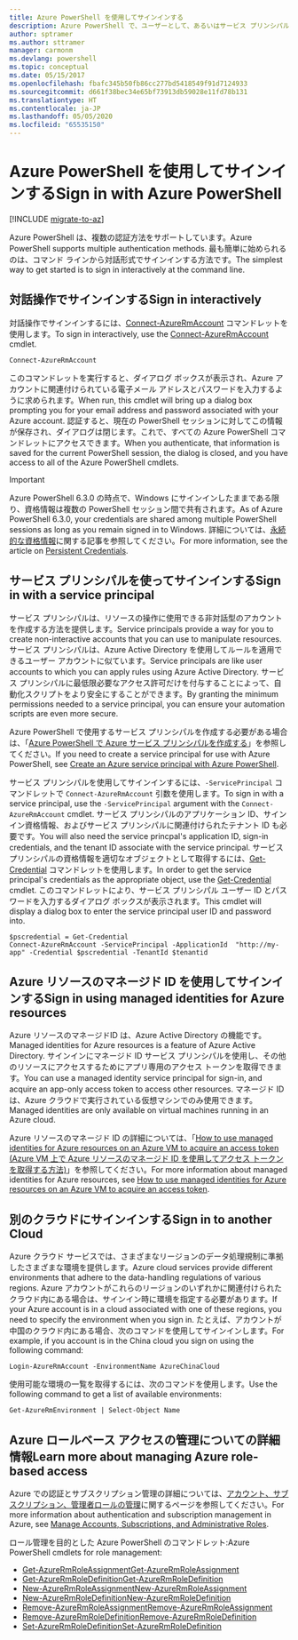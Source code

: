 ```yaml
---
title: Azure PowerShell を使用してサインインする
description: Azure PowerShell で、ユーザーとして、あるいはサービス プリンシパルまたは Azure リソースのマネージド ID を使用してサインインする方法。
author: sptramer
ms.author: sttramer
manager: carmonm
ms.devlang: powershell
ms.topic: conceptual
ms.date: 05/15/2017
ms.openlocfilehash: fbafc345b50fb86cc277bd5418549f91d7124933
ms.sourcegitcommit: d661f38bec34e65bf73913db59028e11fd78b131
ms.translationtype: HT
ms.contentlocale: ja-JP
ms.lasthandoff: 05/05/2020
ms.locfileid: "65535150"
---
```

# <a name="sign-in-with-azure-powershell"></a><span data-ttu-id="d6a6b-103">Azure PowerShell を使用してサインインする</span><span class="sxs-lookup"><span data-stu-id="d6a6b-103">Sign in with Azure PowerShell</span></span>

[!INCLUDE [migrate-to-az](../includes/migrate-to-az.md)]

<span data-ttu-id="d6a6b-104">Azure PowerShell は、複数の認証方法をサポートしています。</span><span class="sxs-lookup"><span data-stu-id="d6a6b-104">Azure PowerShell supports multiple authentication methods.</span></span> <span data-ttu-id="d6a6b-105">最も簡単に始められるのは、コマンド ラインから対話形式でサインインする方法です。</span><span class="sxs-lookup"><span data-stu-id="d6a6b-105">The simplest way to get started is to sign in interactively at the command line.</span></span>

## <a name="sign-in-interactively"></a><span data-ttu-id="d6a6b-106">対話操作でサインインする</span><span class="sxs-lookup"><span data-stu-id="d6a6b-106">Sign in interactively</span></span>

<span data-ttu-id="d6a6b-107">対話操作でサインインするには、[Connect-AzureRmAccount](/powershell/module/azurerm.profile/connect-azurermaccount) コマンドレットを使用します。</span><span class="sxs-lookup"><span data-stu-id="d6a6b-107">To sign in interactively, use the [Connect-AzureRmAccount](/powershell/module/azurerm.profile/connect-azurermaccount) cmdlet.</span></span>

```azurepowershell-interactive
Connect-AzureRmAccount
```

<span data-ttu-id="d6a6b-108">このコマンドレットを実行すると、ダイアログ ボックスが表示され、Azure アカウントに関連付けられている電子メール アドレスとパスワードを入力するように求められます。</span><span class="sxs-lookup"><span data-stu-id="d6a6b-108">When run, this cmdlet will bring up a dialog box prompting you for your email address and password associated with your Azure account.</span></span> <span data-ttu-id="d6a6b-109">認証すると、現在の PowerShell セッションに対してこの情報が保存され、ダイアログは閉じます。これで、すべての Azure PowerShell コマンドレットにアクセスできます。</span><span class="sxs-lookup"><span data-stu-id="d6a6b-109">When you authenticate, that information is saved for the current PowerShell session, the dialog is closed, and you have access to all of the Azure PowerShell cmdlets.</span></span>

> [!IMPORTANT]
> <span data-ttu-id="d6a6b-110">Azure PowerShell 6.3.0 の時点で、Windows にサインインしたままである限り、資格情報は複数の PowerShell セッション間で共有されます。</span><span class="sxs-lookup"><span data-stu-id="d6a6b-110">As of Azure PowerShell 6.3.0, your credentials are shared among multiple PowerShell sessions as long as you remain signed in to Windows.</span></span> <span data-ttu-id="d6a6b-111">詳細については、[永続的な資格情報](context-persistence.md)に関する記事を参照してください。</span><span class="sxs-lookup"><span data-stu-id="d6a6b-111">For more information, see the article on [Persistent Credentials](context-persistence.md).</span></span>

## <a name="sign-in-with-a-service-principal"></a><span data-ttu-id="d6a6b-112">サービス プリンシパルを使ってサインインする</span><span class="sxs-lookup"><span data-stu-id="d6a6b-112">Sign in with a service principal</span></span>

<span data-ttu-id="d6a6b-113">サービス プリンシパルは、リソースの操作に使用できる非対話型のアカウントを作成する方法を提供します。</span><span class="sxs-lookup"><span data-stu-id="d6a6b-113">Service principals provide a way for you to create non-interactive accounts that you can use to manipulate resources.</span></span> <span data-ttu-id="d6a6b-114">サービス プリンシパルは、Azure Active Directory を使用してルールを適用できるユーザー アカウントに似ています。</span><span class="sxs-lookup"><span data-stu-id="d6a6b-114">Service principals are like user accounts to which you can apply rules using Azure Active Directory.</span></span> <span data-ttu-id="d6a6b-115">サービス プリンシパルに最低限必要なアクセス許可だけを付与することによって、自動化スクリプトをより安全にすることができます。</span><span class="sxs-lookup"><span data-stu-id="d6a6b-115">By granting the minimum permissions needed to a service principal, you can ensure your automation scripts are even more secure.</span></span>

<span data-ttu-id="d6a6b-116">Azure PowerShell で使用するサービス プリンシパルを作成する必要がある場合は、「[Azure PowerShell で Azure サービス プリンシパルを作成する](create-azure-service-principal-azureps.md)」を参照してください。</span><span class="sxs-lookup"><span data-stu-id="d6a6b-116">If you need to create a service principal for use with Azure PowerShell, see [Create an Azure service principal with Azure PowerShell](create-azure-service-principal-azureps.md).</span></span>

<span data-ttu-id="d6a6b-117">サービス プリンシパルを使用してサインインするには、`-ServicePrincipal` コマンドレットで `Connect-AzureRmAccount` 引数を使用します。</span><span class="sxs-lookup"><span data-stu-id="d6a6b-117">To sign in with a service principal, use the `-ServicePrincipal` argument with the `Connect-AzureRmAccount` cmdlet.</span></span> <span data-ttu-id="d6a6b-118">サービス プリンシパルのアプリケーション ID、サインイン資格情報、およびサービス プリンシパルに関連付けられたテナント ID も必要です。</span><span class="sxs-lookup"><span data-stu-id="d6a6b-118">You will also need the service princpal's application ID, sign-in credentials, and the tenant ID associate with the service principal.</span></span> <span data-ttu-id="d6a6b-119">サービス プリンシパルの資格情報を適切なオブジェクトとして取得するには、[Get-Credential](/powershell/module/microsoft.powershell.security/get-credential) コマンドレットを使用します。</span><span class="sxs-lookup"><span data-stu-id="d6a6b-119">In order to get the service principal's credentials as the appropriate object, use the [Get-Credential](/powershell/module/microsoft.powershell.security/get-credential) cmdlet.</span></span> <span data-ttu-id="d6a6b-120">このコマンドレットにより、サービス プリンシパル ユーザー ID とパスワードを入力するダイアログ ボックスが表示されます。</span><span class="sxs-lookup"><span data-stu-id="d6a6b-120">This cmdlet will display a dialog box to enter the service principal user ID and password into.</span></span>

```azurepowershell-interactive
$pscredential = Get-Credential
Connect-AzureRmAccount -ServicePrincipal -ApplicationId  "http://my-app" -Credential $pscredential -TenantId $tenantid
```

## <a name="sign-in-using-managed-identities-for-azure-resources"></a><span data-ttu-id="d6a6b-121">Azure リソースのマネージド ID を使用してサインインする</span><span class="sxs-lookup"><span data-stu-id="d6a6b-121">Sign in using managed identities for Azure resources</span></span>

<span data-ttu-id="d6a6b-122">Azure リソースのマネージドID は、Azure Active Directory の機能です。</span><span class="sxs-lookup"><span data-stu-id="d6a6b-122">Managed identities for Azure resources is a feature of Azure Active Directory.</span></span> <span data-ttu-id="d6a6b-123">サインインにマネージド ID サービス プリンシパルを使用し、その他のリソースにアクセスするためにアプリ専用のアクセス トークンを取得できます。</span><span class="sxs-lookup"><span data-stu-id="d6a6b-123">You can use a managed identity service principal for sign-in, and acquire an app-only access token to access other resources.</span></span> <span data-ttu-id="d6a6b-124">マネージド ID は、Azure クラウドで実行されている仮想マシンでのみ使用できます。</span><span class="sxs-lookup"><span data-stu-id="d6a6b-124">Managed identities are only available on virtual machines running in an Azure cloud.</span></span>

<span data-ttu-id="d6a6b-125">Azure リソースのマネージド ID の詳細については、「[How to use managed identities for Azure resources on an Azure VM to acquire an access token (Azure VM 上で Azure リソースのマネージド ID を使用してアクセス トークンを取得する方法)](/azure/active-directory/managed-identities-azure-resources/how-to-use-vm-token)」を参照してください。</span><span class="sxs-lookup"><span data-stu-id="d6a6b-125">For more information about managed identities for Azure resources, see [How to use managed identities for Azure resources on an Azure VM to acquire an access token](/azure/active-directory/managed-identities-azure-resources/how-to-use-vm-token).</span></span>

## <a name="sign-in-to-another-cloud"></a><span data-ttu-id="d6a6b-126">別のクラウドにサインインする</span><span class="sxs-lookup"><span data-stu-id="d6a6b-126">Sign in to another Cloud</span></span>

<span data-ttu-id="d6a6b-127">Azure クラウド サービスでは、さまざまなリージョンのデータ処理規制に準拠したさまざまな環境を提供します。</span><span class="sxs-lookup"><span data-stu-id="d6a6b-127">Azure cloud services provide different environments that adhere to the data-handling regulations of various regions.</span></span> <span data-ttu-id="d6a6b-128">Azure アカウントがこれらのリージョンのいずれかに関連付けられたクラウド内にある場合は、サインイン時に環境を指定する必要があります。</span><span class="sxs-lookup"><span data-stu-id="d6a6b-128">If your Azure account is in a cloud associated with one of these regions, you need to specify the environment when you sign in.</span></span> <span data-ttu-id="d6a6b-129">たとえば、アカウントが中国のクラウド内にある場合、次のコマンドを使用してサインインします。</span><span class="sxs-lookup"><span data-stu-id="d6a6b-129">For example, if you account is in the China cloud you sign on using the following command:</span></span>

```azurepowershell-interactive
Login-AzureRmAccount -EnvironmentName AzureChinaCloud
```

<span data-ttu-id="d6a6b-130">使用可能な環境の一覧を取得するには、次のコマンドを使用します。</span><span class="sxs-lookup"><span data-stu-id="d6a6b-130">Use the following command to get a list of available environments:</span></span>

```azurepowershell-interactive
Get-AzureRmEnvironment | Select-Object Name
```

## <a name="learn-more-about-managing-azure-role-based-access"></a><span data-ttu-id="d6a6b-131">Azure ロールベース アクセスの管理についての詳細情報</span><span class="sxs-lookup"><span data-stu-id="d6a6b-131">Learn more about managing Azure role-based access</span></span>

<span data-ttu-id="d6a6b-132">Azure での認証とサブスクリプション管理の詳細については、[アカウント、サブスクリプション、管理者ロールの管理](/azure/active-directory/role-based-access-control-configure)に関するページを参照してください。</span><span class="sxs-lookup"><span data-stu-id="d6a6b-132">For more information about authentication and subscription management in Azure, see [Manage Accounts, Subscriptions, and Administrative Roles](/azure/active-directory/role-based-access-control-configure).</span></span>

<span data-ttu-id="d6a6b-133">ロール管理を目的とした Azure PowerShell のコマンドレット:</span><span class="sxs-lookup"><span data-stu-id="d6a6b-133">Azure PowerShell cmdlets for role management:</span></span>

* [<span data-ttu-id="d6a6b-134">Get-AzureRmRoleAssignment</span><span class="sxs-lookup"><span data-stu-id="d6a6b-134">Get-AzureRmRoleAssignment</span></span>](/powershell/module/AzureRM.Resources/Get-AzureRmRoleAssignment)
* [<span data-ttu-id="d6a6b-135">Get-AzureRmRoleDefinition</span><span class="sxs-lookup"><span data-stu-id="d6a6b-135">Get-AzureRmRoleDefinition</span></span>](/powershell/module/AzureRM.Resources/Get-AzureRmRoleDefinition)
* [<span data-ttu-id="d6a6b-136">New-AzureRmRoleAssignment</span><span class="sxs-lookup"><span data-stu-id="d6a6b-136">New-AzureRmRoleAssignment</span></span>](/powershell/module/AzureRM.Resources/New-AzureRmRoleAssignment)
* [<span data-ttu-id="d6a6b-137">New-AzureRmRoleDefinition</span><span class="sxs-lookup"><span data-stu-id="d6a6b-137">New-AzureRmRoleDefinition</span></span>](/powershell/module/AzureRM.Resources/New-AzureRmRoleDefinition)
* [<span data-ttu-id="d6a6b-138">Remove-AzureRmRoleAssignment</span><span class="sxs-lookup"><span data-stu-id="d6a6b-138">Remove-AzureRmRoleAssignment</span></span>](/powershell/module/AzureRM.Resources/Remove-AzureRmRoleAssignment)
* [<span data-ttu-id="d6a6b-139">Remove-AzureRmRoleDefinition</span><span class="sxs-lookup"><span data-stu-id="d6a6b-139">Remove-AzureRmRoleDefinition</span></span>](/powershell/module/AzureRM.Resources/Remove-AzureRmRoleDefinition)
* [<span data-ttu-id="d6a6b-140">Set-AzureRmRoleDefinition</span><span class="sxs-lookup"><span data-stu-id="d6a6b-140">Set-AzureRmRoleDefinition</span></span>](/powershell/moduel/AzureRM.Resources/Set-AzureRmRoleDefinition)
